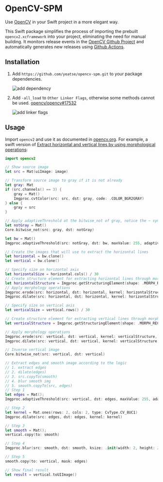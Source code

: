 # OpenCV-SPM

Use [OpenCV](https://github.com/opencv/opencv) in your Swift project in a more elegant way.

This Swift package simplifies the process of importing the prebuilt `opencv2.xcframework` into your project, eliminating the need for manual building. It monitors release events in the [OpenCV Github Project](https://github.com/opencv/opencv) and automatically generates new releases using [Github Actions](https://github.com/features/actions).

## Installation

1. Add `https://github.com/yeatse/opencv-spm.git` to your package dependencies.

    ![add dependency](screenshots/add%20dependency.png)

2. Add `-all_load` to `Other Linker Flags`, otherwise some methods cannot be used. [opencv/opencv#17532](https://github.com/opencv/opencv/issues/17532)

    ![add linker flags](screenshots/add%20linker%20flags.png)

## Usage

Import `opencv2` and use it as documented in [opencv.org](opencv.org). For example, a swift version of [Extract horizontal and vertical lines by using morphological operations](https://docs.opencv.org/4.6.0/dd/dd7/tutorial_morph_lines_detection.html):

```swift
import opencv2

// Show source image
let src = Mat(uiImage: image)

// Transform source image to gray if it is not already
let gray: Mat
if (src.channels() == 3) {
    gray = Mat()
    Imgproc.cvtColor(src: src, dst: gray, code: .COLOR_BGR2GRAY)
} else {
    gray = src
}

// Apply adaptiveThreshold at the bitwise_not of gray, notice the ~ symbol
let notGray = Mat()
Core.bitwise_not(src: gray, dst: notGray)

let bw = Mat()
Imgproc.adaptiveThreshold(src: notGray, dst: bw, maxValue: 255, adaptiveMethod: .ADAPTIVE_THRESH_MEAN_C, thresholdType: .THRESH_BINARY, blockSize: 15, C: -2)

// Create the images that will use to extract the horizontal lines
let horizontal = bw.clone()
let vertical = bw.clone()

// Specify size on horizontal axis
let horizontalSize = horizontal.cols() / 30
// Create structure element for extracting horizontal lines through morphology operations
let horizontalStructure = Imgproc.getStructuringElement(shape: .MORPH_RECT, ksize: .init(width: horizontalSize, height: 1))
// Apply morphology operations
Imgproc.erode(src: horizontal, dst: horizontal, kernel: horizontalStructure, anchor: .init(x: -1, y: -1))
Imgproc.dilate(src: horizontal, dst: horizontal, kernel: horizontalStructure, anchor: .init(x: -1, y: -1))

// Specify size on vertical axis
let verticalSize = vertical.rows() / 30

// Create structure element for extracting vertical lines through morphology operations
let verticalStructure = Imgproc.getStructuringElement(shape: .MORPH_RECT, ksize: .init(width: 1, height: verticalSize))

// Apply morphology operations
Imgproc.erode(src: vertical, dst: vertical, kernel: verticalStructure, anchor: .init(x: -1, y: -1))
Imgproc.dilate(src: vertical, dst: vertical, kernel: verticalStructure, anchor: .init(x: -1, y: -1))

// Inverse vertical image
Core.bitwise_not(src: vertical, dst: vertical)

// Extract edges and smooth image according to the logic
// 1. extract edges
// 2. dilate(edges)
// 3. src.copyTo(smooth)
// 4. blur smooth img
// 5. smooth.copyTo(src, edges)
// Step 1
let edges = Mat();
Imgproc.adaptiveThreshold(src: vertical, dst: edges, maxValue: 255, adaptiveMethod: .ADAPTIVE_THRESH_MEAN_C, thresholdType: .THRESH_BINARY, blockSize: 3, C: -2)

// Step 2
let kernel = Mat.ones(rows: 2, cols: 2, type: CvType.CV_8UC1)
Imgproc.dilate(src: edges, dst: edges, kernel: kernel)

// Step 3
let smooth = Mat();
vertical.copy(to: smooth)

// Step 4
Imgproc.blur(src: smooth, dst: smooth, ksize: .init(width: 2, height: 2))

// Step 5
smooth.copy(to: vertical, mask: edges)

// Show final result
let result = vertical.toUIImage()
```
